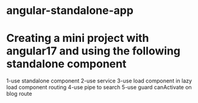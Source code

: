 # angular-standalone-app
# Creating a mini project with angular17 and using the following standalone component
1-use standalone component
2-use service
3-use load component in lazy load component routing
4-use pipe to search 
5-use guard canActivate on blog route
